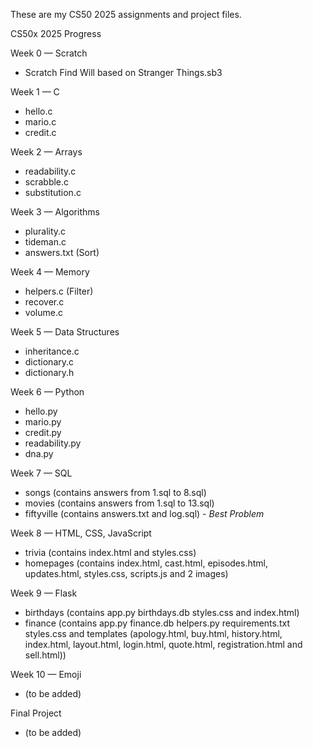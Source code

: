 These are my CS50 2025 assignments and project files. 

CS50x 2025 Progress

Week 0 — Scratch
- Scratch Find Will based on Stranger Things.sb3

Week 1 — C
- hello.c
- mario.c
- credit.c

Week 2 — Arrays
- readability.c
- scrabble.c
- substitution.c

Week 3 — Algorithms
- plurality.c
- tideman.c
- answers.txt (Sort)

Week 4 — Memory
- helpers.c (Filter)
- recover.c
- volume.c

Week 5 — Data Structures
- inheritance.c
- dictionary.c
- dictionary.h

Week 6 — Python
- hello.py
- mario.py
- credit.py
- readability.py
- dna.py

Week 7 — SQL
- songs (contains answers from 1.sql to 8.sql)
- movies (contains answers from 1.sql to 13.sql)
- fiftyville (contains answers.txt and log.sql) - *Best Problem*

Week 8 — HTML, CSS, JavaScript
- trivia (contains index.html and styles.css)
- homepages (contains index.html, cast.html, episodes.html, updates.html, styles.css, scripts.js and 2 images)

Week 9 — Flask
- birthdays (contains app.py birthdays.db styles.css and index.html)
- finance (contains app.py finance.db helpers.py requirements.txt styles.css and templates (apology.html, buy.html, history.html, index.html, layout.html, login.html, quote.html, registration.html and sell.html))

Week 10 — Emoji
- (to be added)

Final Project
- (to be added)
